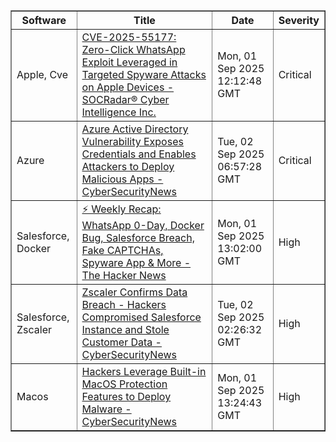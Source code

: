 <table border="1" style="width:100%; border-collapse: collapse;">
<thead>
<tr>
<th>Software</th>
<th>Title</th>
<th>Date</th>
<th>Severity</th>
</tr>
</thead>
<tbody><tr>
<td>Apple, Cve</td>
<td><a href="https://news.google.com/rss/articles/CBMif0FVX3lxTE0yS0szVG1vc1BNUmtPbHdlSVJ1dUNUeU5UQk5vc0hRZ0JFMHBXSE1zWnM1NUs0SDVHUHM1ZjF2bk9RYkRwM3RhSzVlaURBQmVhNzJtWkZDNkhINUZTaUZsR3JXTFRYNjRHZDJxLVVUWHdyTjJaMGh5OTJHSFdxYk0?oc=5">CVE-2025-55177: Zero-Click WhatsApp Exploit Leveraged in Targeted Spyware Attacks on Apple Devices - SOCRadar® Cyber Intelligence Inc.</a></td>
<td>Mon, 01 Sep 2025 12:12:48 GMT</td>
<td>Critical</td>
</tr>
<tr>
<td>Azure</td>
<td><a href="https://news.google.com/rss/articles/CBMidkFVX3lxTE5BNXpQV2JDbmRmbjdDdWJCYWc0ZV94cy1LaGJ6YTJjMzFMbnZ2N25qYmR5N1NQQjVxYUpZSlJYeW5hRlJEYm5wUEx6SjdSWXR5dXB6ZUZHdm1SZ3hCVjE0YzRjZERGLW10MFZkNVdfNUxLQlE3NUHSAXtBVV95cUxQamtKbTRzRnZtWjcwYjc5RDhxUFVldERqZGZ5djVXQXlqUzhtU2JaM0pvY3IyOFdrdFRZNHhVNjkzY29SRnhmSTZhWVZKMkxxbURlRVVubVlfdU9KQWd0cTdoMWxqb3Z5cktBRm5EV25EdUc4UnZBVDktNlE?oc=5">Azure Active Directory Vulnerability Exposes Credentials and Enables Attackers to Deploy Malicious Apps - CyberSecurityNews</a></td>
<td>Tue, 02 Sep 2025 06:57:28 GMT</td>
<td>Critical</td>
</tr>
<tr>
<td>Salesforce, Docker</td>
<td><a href="https://news.google.com/rss/articles/CBMigwFBVV95cUxQUXd5bW5kakhLcThyS0hkOXVNUDVaQmIyNkdkTVphc21OTnh3VWcwaUR0bVJ1ZFNSYnBJU3VxeXNnNkR6NVdjengxQ3NqaDlGOTBfUHJHZE5pUzVxMlkyZlFjdzU1eE51YkFSZVVGSmJJY1RrU2hhaEhEMzRtQ2NPMC0zRQ?oc=5">⚡ Weekly Recap: WhatsApp 0-Day, Docker Bug, Salesforce Breach, Fake CAPTCHAs, Spyware App & More - The Hacker News</a></td>
<td>Mon, 01 Sep 2025 13:02:00 GMT</td>
<td>High</td>
</tr>
<tr>
<td>Salesforce, Zscaler</td>
<td><a href="https://news.google.com/rss/articles/CBMia0FVX3lxTE1hZ2IwN2VJVEhGc3NweHR3MUFTNjdsM00yZHh4S1BvazNEUEo4TThRSHVvZmhraXdPNGFMNkRlYnVoend3Q0w1NExqZV9tbnB1RkFWV3owRU50Y0F6NzFINUtTbDE3aW9TTlJB0gFwQVVfeXFMTVlYQ3lsZ083bmJ0R1Y3anllVjd0REl5TV9aQ3RnR2RaWkxCVVhIejZULUszb196M0NSbTMwSTJGdXBqWUFpMjY1NFkyUXNOMXhiTUZMbFFNYWh5NU9PeHc2VUM5MVRtZEN4TTN6U19jag?oc=5">Zscaler Confirms Data Breach - Hackers Compromised Salesforce Instance and Stole Customer Data - CyberSecurityNews</a></td>
<td>Tue, 02 Sep 2025 02:26:32 GMT</td>
<td>High</td>
</tr>
<tr>
<td>Macos</td>
<td><a href="https://news.google.com/rss/articles/CBMifkFVX3lxTFBqYXFEN1dZZjhfb1Y1Vzc2bWs3Z1A3VmVlaUFFM056dFdCemJLNDU3NzZCQjI4YVZZXzBsdlUtU1JIcy13Q0xGWHJjM1VBa296N285QVozUGprZ0xtMVZENkVHVllLOFRmaFdVNXBkREF4dzViX2IwdmQ0THlXQdIBgwFBVV95cUxQWDVVTmJlaVpIWWhmTE1hNkN4QXNpZ1FqSkhwbllZNklFOW9mZGh2ako3ZDZIQzNuVkN2ZFotOWU4dkppZnF4Y3RSQWdGQ20zWnhYVUpqRTFmNmdQZ2FFN21BRXZLX0dYMUJMS2dxWnlEdDNncFBBUHlFQk9PZE9CYUxxWQ?oc=5">Hackers Leverage Built-in MacOS Protection Features to Deploy Malware - CyberSecurityNews</a></td>
<td>Mon, 01 Sep 2025 13:24:43 GMT</td>
<td>High</td>
</tr>
</tbody>
</table>